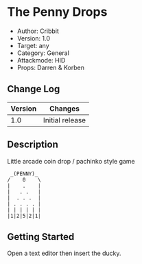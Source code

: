 # The Penny Drops
* Author: Cribbit 
* Version: 1.0
* Target: any
* Category: General
* Attackmode: HID
* Props: Darren & Korben

## Change Log
| Version | Changes                       |
| ------- | ------------------------------|
| 1.0     | Initial release               |

## Description
Little arcade coin drop / pachinko style game

```
 _(PENNY)_ 
/    0    \
|    .    |
|   . .   |
|  . . .  |
| . . . . |
| | | | | |
|1|2|5|2|1|
```

## Getting Started

Open a text editor then insert the ducky.

